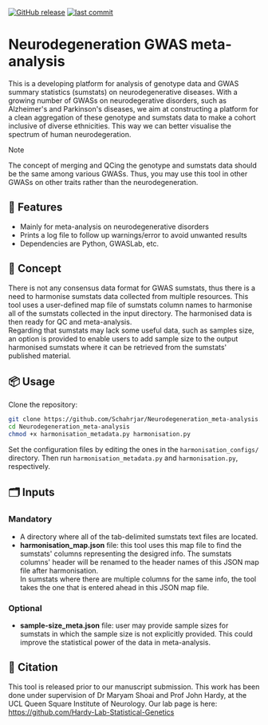 [![GitHub release](https://img.shields.io/github/v/release/Schahrjar/Neurodegeneration_meta-analysis)](https://github.com/Schahrjar/Neurodegeneration_meta-analysis/releases/latest)
[![last commit](https://img.shields.io/github/last-commit/Schahrjar/Neurodegeneration_meta-analysis)](https://github.com/Schahrjar/Neurodegeneration_meta-analysis/commits/main)

# Neurodegeneration GWAS meta-analysis
This is a developing platform for analysis of genotype data and GWAS summary statistics (sumstats) on neurodegenerative diseases. With a growing number of GWASs on neurodegerative disorders, such as Alzheimer's and Parkinson's diseases, we aim at constructing a platform for a clean aggregation of these genotype and sumstats data to make a cohort inclusive of diverse ethnicities. This way we can better visualise the spectrum of human neurodegeration.

> [!NOTE]
> The concept of merging and QCing the genotype and sumstats data should be the same among various GWASs. Thus, you may use this tool in other GWASs on other traits rather than the neurodegeneration.

## 🔧 Features
- Mainly for meta-analysis on neurodegenerative disorders
- Prints a log file to follow up warnings/error to avoid unwanted results
- Dependencies are Python, GWASLab, etc.

## 🧠 Concept
There is not any consensus data format for GWAS sumstats, thus there is a need to harmonise sumstats data collected from multiple resources. This tool uses a user-defined map file of sumstats column names to harmonise all of the sumstats collected in the input directory. The harmonised data is then ready for QC and meta-analysis.\
Regarding that sumstats may lack some useful data, such as samples size, an option is provided to enable users to add sample size to the output harmonised sumstats where it can be retrieved from the sumstats' published material.

## 📦 Usage
Clone the repository:
```bash
git clone https://github.com/Schahrjar/Neurodegeneration_meta-analysis.git
cd Neurodegeneration_meta-analysis
chmod +x harmonisation_metadata.py harmonisation.py
```
Set the configuration files by editing the ones in the `harmonisation_configs/` directory. Then run `harmonisation_metadata.py` and `harmonisation.py`, respectively.

## 🗂️ Inputs
### Mandatory
* A directory where all of the tab-delimited sumstats text files are located.
* **harmonisation_map.json** file: this tool uses this map file to find the sumstats' columns representing the desigred info. The sumstats columns' header will be renamed to the  header names of this JSON map file after harmonisation.\
In sumstats where there are multiple columns for the same info, the tool takes the one that is entered ahead in this JSON map file.

### Optional
* **sample-size_meta.json** file: user may provide sample sizes for sumstats in which the sample size is not explicitly provided. This could improve the statistical power of the data in meta-analysis.

## 📜 Citation

This tool is released prior to our manuscript submission. This work has been done under supervision of Dr Maryam Shoai and Prof John Hardy, at the UCL Queen Square Institute of Neurology. Our lab page is here:
https://github.com/Hardy-Lab-Statistical-Genetics

